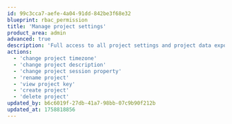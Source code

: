 ```yaml
---
id: 99c3cca7-aefe-4a04-91dd-842be3f68e32
blueprint: rbac_permission
title: 'Manage project settings'
product_area: admin
advanced: true
description: 'Full access to all project settings and project data exports'
actions:
  - 'change project timezone'
  - 'change project description'
  - 'change project session property'
  - 'rename project'
  - 'view project key'
  - 'create project'
  - 'delete project'
updated_by: b6c6019f-27db-41a7-98bb-07c9b90f212b
updated_at: 1758818856
---
```

